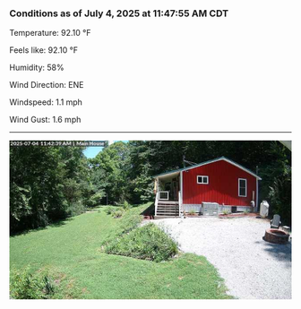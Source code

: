 ### Conditions as of July 4, 2025 at 11:47:55 AM CDT 

Temperature: 92.10 &deg;F

Feels like: 92.10 &deg;F

Humidity: 58%

Wind Direction: ENE

Windspeed: 1.1 mph

Wind Gust: 1.6 mph

---

<img src="./images/latest.jpeg"/>

